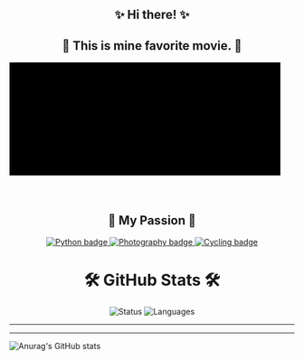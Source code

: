 <div id="hi" align="center">

## ✨ Hi there! ✨

</div>
<div id="matrix" align="center">

## 👀 This is mine favorite movie. 👀

</div>
<html lang="en">
  <body>
    <div>
      <img src="https://github.com/ivanmarinoff/ivanmarinoff/blob/main/matrix.gif?raw=true" width="480" height="200" alt="Matrix gif"/>
    </div>
  </body>
</html>
<br/><br/>
<div id="passion" align="center">

## 💖 My Passion 💖

</div>

<div id="badges" align="center">

<a href="your-python-URL">
    <img src="https://img.shields.io/badge/I%20Love-Python-ff69b4" alt="Python badge">
</a>    
<a href="your-photography-URL">
    <img src="https://img.shields.io/badge/I%20love-Photography-red" alt="Photography badge">
</a>
<a href="your-cycling-URL">
    <img src="https://img.shields.io/badge/I%20love-Cycling-yellowgreen" alt="Cycling badge">
</a>
</div>

<div id="passion" align="center">

# 🛠️ GitHub Stats 🛠️

<img src="https://github-readme-streak-stats.herokuapp.com/?user=ivanmarinoff&theme=highcontrast&hide_border=false" alt="Status" >

<img src="https://github-readme-stats.vercel.app/api/top-langs/?username=ivanmarinoff&theme=highcontrast&hide_border=false&include_all_commits=true&count_private=false&layout=compact" alt="Languages" >
</div>  

---

---
![Anurag's GitHub stats](https://visitcount.itsvg.in/api?id=ivanmarinoff&label=Profile%20Views&color=12&pretty=false)